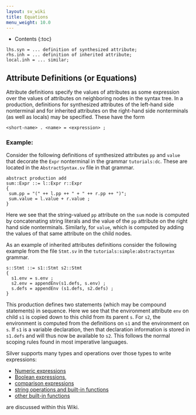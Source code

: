 ```yaml
---
layout: sv_wiki
title: Equations
menu_weight: 10.0
---
```


* Contents
{:toc}

```
lhs.syn = ... definition of synthesized attribute;
rhs.inh = ... definition of inherited attribute;
local.inh = ... similar;
```

## Attribute Definitions (or Equations)

Attribute definitions specify the values of attributes as some
expression over the values of attributes on neighboring nodes in the
syntax tree. In a production, definitions for synthesized attributes
of the left-hand side nonterminal and for inherited attributes on the
right-hand side nonterminals (as well as locals) may be specified.
These have the form

```
<short-name> . <name> = <expression> ;
```

### Example: 

Consider the following definitions of synthesized attributes `pp`
and `value` that decorate the `Expr` nonterminal in the grammar
`tutorials:dc`.  These are located in the `AbstractSyntax.sv` file
in that grammar. 
```
abstract production add
sum::Expr ::= l::Expr r::Expr
{
 sum.pp = "(" ++ l.pp ++ " + " ++ r.pp ++ ")";
 sum.value = l.value + r.value ;
}
```

Here we see that the string-valued `pp` attribute on the `sum` node is
computed by concatenating string literals and the value of the `pp`
attribute on the right hand side nonterminals.  Similarly, for
`value`, which is  computed by adding the values of that same
attribute on the child nodes. 

As an example of inherited attributes definitions consider the following example from the file `Stmt.sv` in the `tutorials:simple:abstractsyntax` grammar.
```
s::Stmt ::= s1::Stmt s2::Stmt 
{
  s1.env = s.env ; 
  s2.env = appendEnv(s1.defs, s.env) ;
  s.defs = appendEnv (s1.defs, s2.defs) ;
}
```

This production defines two statements (which may be compound
statements) in sequence. Here we see that the environment attribute
`env` on child `s1` is copied down to this child from its parent
`s`. For `s2`, the environment is computed from the definitions on
`s1` and the environment on `s`.  If `s1` is a variable declaration,
then that declaration information is stored in `s1.defs` and will thus
now be available to `s2`.  This follows the normal scoping rules found
in most imperative languages. 

Silver supports many types and operations over those types to write 
expressions:

+ [Numeric expressions](../../expr/numeric/)
+ [Boolean expressions](../../expr/booleans/), 
+ [comparison expressions](../../expr/comparisons/) 
+ [string operations and built-in functions](/silver/lib/string/)
+ [other built-in functions](/silver/lib/other/)

are discussed within this Wiki.
